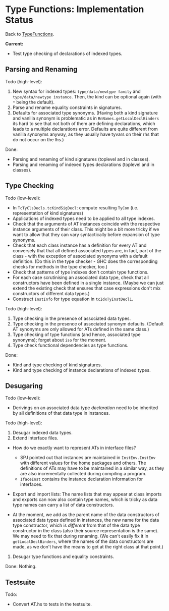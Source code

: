# Type Functions: Implementation Status


Back to [TypeFunctions](type-functions).

**Current:**

- Test type checking of declarations of indexed types.

## Parsing and Renaming


Todo (high-level):

1. New syntax for indexed types: `type/data/newtype family` and `type/data/newtype instance`.  Then, the kind can be optional again (with `*` being the default).
1. Parse and rename equality constraints in signatures.
1. Defaults for associated type synonyms.  (Having both a kind signature and vanilla synonym is problematic as in `RnNames.getLocalDeclBinders` its hard to see that not both of them are defining declarations, which leads to a multiple declarations error.  Defaults are quite different from vanilla synonyms anyway, as they usually have tyvars on their rhs that do not occur on the lhs.)


Done:

- Parsing and renaming of kind signatures (toplevel and in classes).
- Parsing and renaming of indexed types declarations (toplevel and in classes).

## Type Checking


Todo (low-level):

- In `TcTyClsDecls.tcKindSigDecl`: compute resulting `TyCon` (i.e. representation of kind signatures)
- Applications of indexed types need to be applied to all type indexes.
- Check that the arguments of AT instances coincide with the respective instance arguments of their class. This might be a bit more tricky if we want to allow that they can vary syntactically before expansion of type synonyms.
- Check that each class instance has a definition for every AT and conversely that that all defined associated types are, in fact, part of the class - with the exception of associated synonyms with a default definition. (Do this in the type checker - GHC does the corresponding checks for methods in the type checker, too.)
- Check that patterns of type indexes don't contain type functions.
- For each case scrutinising an associated data type, check that all constructors have been defined in a single instance.  (Maybe we can just extend the existing check that ensures that case expressions don't mix constructors of different data types.)
- Construct `InstInfo` for type equation in `tcIdxTyInstDecl1`.


 
Todo (high-level):

1. Type checking in the presence of associated data types.
1. Type checking in the presence of associated synonym defaults.  (Default AT synonyms are only allowed for ATs defined in the same class.)
1. Type checking of type functions (and hence, associated type synonyms); forget about `iso` for the moment.
1. Type check functional dependencies as type functions.


Done: 

- Kind and type checking of kind signatures.
- Kind and type checking of instance declarations of indexed types.

## Desugaring


Todo (low-level):

- Derivings on an associated data type *declaration* need to be inherited by all definitions of that data type in instances.


Todo (high-level):

1. Desugar indexed data types.
1. Extend interface files.

  - How do we exactly want to represent ATs in interface files?

    - SPJ pointed out that instances are maintained in `InstEnv.InstEnv` with different values for the home packages and others. The definitions of ATs may have to be maintained in a similar way, as they are also incrementally collected during compiling a program.
    - `IfaceInst` contains the instance declaration information for interfaces.
  - Export and import lists: The name lists that may appear at class imports and exports can now also contain type names, which is tricky as data type names can carry a list of data constructors.
  - At the moment, we add as the parent name of the data constructors of associated data types defined in instances, the new name for the data type constructor, which is *different* from that of the data type constructor in the class (also their source representation is the same). We may need to fix that during renaming. (We can't easily fix it in `getLocalDeclBinders`, where the names of the data constructors are made, as we don't have the means to get at the right class at that point.)
1. Desugar type functions and equality constraints.


Done: Nothing.

## Testsuite


Todo:

- Convert AT.hs to tests in the testsuite.
